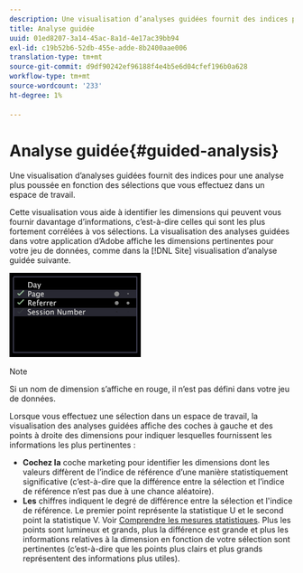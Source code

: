 ```yaml
---
description: Une visualisation d’analyses guidées fournit des indices pour une analyse plus poussée en fonction des sélections que vous effectuez dans un espace de travail.
title: Analyse guidée
uuid: 01ed8207-3a14-45ac-8a1d-4e17ac39bb94
exl-id: c19b52b6-52db-455e-adde-8b2400aae006
translation-type: tm+mt
source-git-commit: d9df90242ef96188f4e4b5e6d04cfef196b0a628
workflow-type: tm+mt
source-wordcount: '233'
ht-degree: 1%

---
```


# Analyse guidée{#guided-analysis}

Une visualisation d’analyses guidées fournit des indices pour une analyse plus poussée en fonction des sélections que vous effectuez dans un espace de travail.

Cette visualisation vous aide à identifier les dimensions qui peuvent vous fournir davantage d’informations, c’est-à-dire celles qui sont les plus fortement corrélées à vos sélections. La visualisation des analyses guidées dans votre application d’Adobe affiche les dimensions pertinentes pour votre jeu de données, comme dans la [!DNL Site] visualisation d’analyse guidée suivante.

![](assets/vis_GuidedAnalysis.png)

>[!NOTE]
>
>Si un nom de dimension s’affiche en rouge, il n’est pas défini dans votre jeu de données.

Lorsque vous effectuez une sélection dans un espace de travail, la visualisation des analyses guidées affiche des coches à gauche et des points à droite des dimensions pour indiquer lesquelles fournissent les informations les plus pertinentes :

* **Cochez la** coche marketing pour identifier les dimensions dont les valeurs diffèrent de l’indice de référence d’une manière statistiquement significative (c’est-à-dire que la différence entre la sélection et l’indice de référence n’est pas due à une chance aléatoire).
* **Les** chiffres indiquent le degré de différence entre la sélection et l&#39;indice de référence. Le premier point représente la statistique U et le second point la statistique V. Voir [Comprendre les mesures statistiques](../../../../home/c-get-started/c-analysis-vis/c-guided-analysis/c-stat-measures.md#concept-ba2c7f417f384dc0a3438fcb6e268708). Plus les points sont lumineux et grands, plus la différence est grande et plus les informations relatives à la dimension en fonction de votre sélection sont pertinentes (c’est-à-dire que les points plus clairs et plus grands représentent des informations plus utiles).
